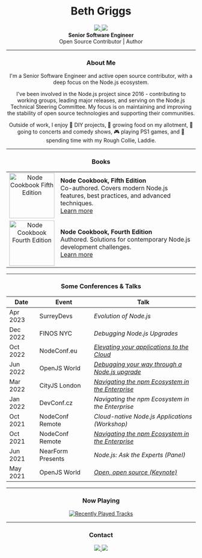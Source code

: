 # <div align="center">Beth Griggs</div>

<div align="center">
<a href="https://www.redhat.com/">
  <img src="https://img.shields.io/badge/Red%20Hat-EE0000?style=for-the-badge&logo=redhat&logoColor=white" />
</a>
<a href="https://www.ibm.com/">
  <img src="https://img.shields.io/badge/IBM-054ADA?style=for-the-badge&logo=ibm&logoColor=white" />
</a>

<div align="center"><strong>Senior Software Engineer</strong><br/>Open Source Contributor | Author</div>

---

### <div align="center">About Me</div>

<div align="center">

I'm a Senior Software Engineer and active open source contributor, with a deep focus on the Node.js ecosystem.

I've been involved in the Node.js project since 2016 - contributing to working groups, leading major releases, and serving on the Node.js Technical Steering Committee. My focus is on maintaining and improving the stability of open source technologies and supporting their communities.

Outside of work, I enjoy 🧰 DIY projects, 🌱 growing food on my allotment, 🎸 going to concerts and comedy shows, 🎮 playing PS1 games, and 🐶 spending time with my Rough Collie, Laddie.

</div>

---

### <div align="center">Books</div>

<div align="center">

<table>
  <tr>
    <td align="center">
      <a href="https://www.packtpub.com/product/node-cookbook-fifth-edition/9781803231952" target="_blank">
        <img src="https://www.oreilly.com/covers/urn:orm:book:9781804619810/400w/" alt="Node Cookbook Fifth Edition" width="120" />
      </a>
    </td>
    <td>
      <strong>Node Cookbook, Fifth Edition</strong><br/>
      Co-authored. Covers modern Node.js features, best practices, and advanced techniques.<br/>
      <a href="https://www.packtpub.com/product/node-cookbook-fifth-edition/9781803231952" target="_blank">Learn more</a>
    </td>
  </tr>
  <tr>
    <td align="center">
      <a href="https://www.packtpub.com/product/node-cookbook-fourth-edition/9781838558758" target="_blank">
        <img src="https://static.packt-cdn.com/products/9781838558758/cover/smaller" alt="Node Cookbook Fourth Edition" width="120" />
      </a>
    </td>
    <td>
      <strong>Node Cookbook, Fourth Edition</strong><br/>
      Authored. Solutions for contemporary Node.js development challenges.<br/>
      <a href="https://www.packtpub.com/product/node-cookbook-fourth-edition/9781838558758" target="_blank">Learn more</a>
    </td>
  </tr>
</table>

</div>

---

### <div align="center">Some Conferences & Talks</div>

<div align="center">

<table>
  <thead>
    <tr>
      <th>Date</th>
      <th>Event</th>
      <th>Talk</th>
    </tr>
  </thead>
  <tbody>
    <tr>
      <td>Apr 2023</td>
      <td>SurreyDevs</td>
      <td><em>Evolution of Node.js</em></td>
    </tr>
    <tr>
      <td>Dec 2022</td>
      <td>FINOS NYC</td>
      <td><em>Debugging Node.js Upgrades</em></td>
    </tr>
    <tr>
      <td>Oct 2022</td>
      <td>NodeConf.eu</td>
      <td><em><a href="https://github.com/nodeshift/tutorial/blob/main/conferences/nodeconf.eu-2022.md">Elevating your applications to the Cloud</a></em></td>
    </tr>
    <tr>
      <td>Jun 2022</td>
      <td>OpenJS World</td>
      <td><em><a href="https://www.youtube.com/watch?v=nd5KJbr_M2Q">Debugging your way through a Node.js upgrade</a></em></td>
    </tr>
    <tr>
      <td>Mar 2022</td>
      <td>CityJS London</td>
      <td><em><a href="https://www.youtube.com/watch?v=iMhtwUPbwXs&t=9541s">Navigating the npm Ecosystem in the Enterprise</a></em></td>
    </tr>
    <tr>
      <td>Jan 2022</td>
      <td>DevConf.cz</td>
      <td><em>Navigating the npm Ecosystem in the Enterprise</em></td>
    </tr>
    <tr>
      <td>Oct 2021</td>
      <td>NodeConf Remote</td>
      <td><em>Cloud-native Node.js Applications (Workshop)</em></td>
    </tr>
    <tr>
      <td>Oct 2021</td>
      <td>NodeConf Remote</td>
      <td><em><a href="https://www.youtube.com/watch?v=dzfAj7KNhcY">Navigating the npm Ecosystem in the Enterprise</a></em></td>
    </tr>
    <tr>
      <td>Jun 2021</td>
      <td>NearForm Presents</td>
      <td><em>Node.js: Ask the Experts (Panel)</em></td>
    </tr>
    <tr>
      <td>May 2021</td>
      <td>OpenJS World</td>
      <td><em><a href="https://www.youtube.com/watch?v=qDA58l3BfgQ">Open, open source (Keynote)</a></em></td>
    </tr>
  </tbody>
</table>

</div>


---

### <div align="center">Now Playing</div>

<p align="center">
  <a href="https://www.last.fm/user/behtx3">
    <img src="https://lastfm-recently-played.vercel.app/api?user=behtx3" alt="Recently Played Tracks" />
  </a>
</p>

---

### <div align="center">Contact</div>

<div align="center">

<a href="https://github.com/bethgriggs">
  <img src="https://img.shields.io/badge/GitHub-%2312100E.svg?style=for-the-badge&logo=github&logoColor=white" />
</a>
<a href="https://www.linkedin.com/in/bethgriggs/">
  <img src="https://img.shields.io/badge/LinkedIn-%230077B5.svg?style=for-the-badge&logo=linkedin&logoColor=white" />
</a>

</div>
